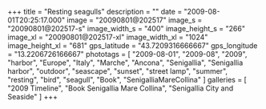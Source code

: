 +++
title = "Resting seagulls"
description = ""
date = "2009-08-01T20:25:17.000"
image = "20090801@202517"
image_s = "20090801@202517-s"
image_width_s = "400"
image_height_s = "266"
image_xl = "20090801@202517-xl"
image_width_xl = "1024"
image_height_xl = "681"
gps_latitude = "43.7209316666667"
gps_longitude = "13.2206726166667"
phototags = [ "2009-08-01", "2009-08", "2009", "harbor", "Europe", "Italy", "Marche", "Ancona", "Senigallia", "Senigallia harbor", "outdoor", "seascape", "sunset", "street lamp", "summer", "resting", "bird", "seagull", "Book", "SenigalliaMareCollina" ]
galleries = [ "2009 Timeline", "Book Senigallia Mare Collina", "Senigallia City and Seaside" ]
+++

